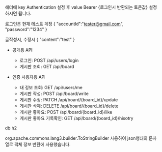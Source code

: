 
헤더에 key Authentication 설정 후 value Bearer {로그인시 반환되는 토큰값} 설정하시면 됩니다.

로그인은 현재 테스트 계정
{
   "accountId":"tester@gmail.com",
   "password":"1234"
}

글작성시, 수정시
{
   "content":"test"
}

- 공개용 API
  * 로그인: POST /api/users/login
  * 게시판 조회: GET /api/board
  
- 인증 사용자용 API
  * 내 정보 조회: GET /api/users/me
  * 게시판 작성: POST /api/board/write
  * 게시판 수정: PATCH /api/board/{board_id}/update
  * 게시판 삭제: DELETE /api/board/{board_id}/delete
  * 게시판 좋아요: POST /api/board/{board_id}/like
  * 게시판 좋아요 기록확인: GET /api/board/{board_id}/hisotry
  
  
db h2

org.apache.commons.lang3.builder.ToStringBuilder 사용하여 json형태의 문자열로 객체 정보 반환에 사용했습니다.
